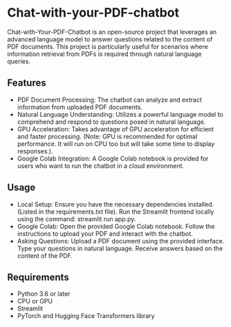 # Chat-with-your-PDF-chatbot #

Chat-with-Your-PDF-Chatbot is an open-source project that leverages an advanced language model to answer questions related to the content of PDF documents. This project is particularly useful for scenarios where information retrieval from PDFs is required through natural language queries.

## Features ##
- PDF Document Processing:
  The chatbot can analyze and extract information from uploaded PDF documents.
- Natural Language Understanding: Utilizes a powerful language model to comprehend and respond to questions posed in natural language.
- GPU Acceleration: Takes advantage of GPU acceleration for efficient and faster processing. (Note: GPU is recommended for optimal performance. It will run on CPU too but will take some time to display responses.).
- Google Colab Integration: A Google Colab notebook is provided for users who want to run the chatbot in a cloud environment.

## Usage ##
- Local Setup:
Ensure you have the necessary dependencies installed. (Listed in the requirements.txt file).
Run the Streamlit frontend locally using the command: streamlit run app.py.
- Google Colab: Open the provided Google Colab notebook.
Follow the instructions to upload your PDF and interact with the chatbot.
- Asking Questions:
Upload a PDF document using the provided interface.
Type your questions in natural language.
Receive answers based on the content of the PDF.

## Requirements ##
- Python 3.6 or later
- CPU or GPU
- Streamlit
- PyTorch and Hugging Face Transformers library
